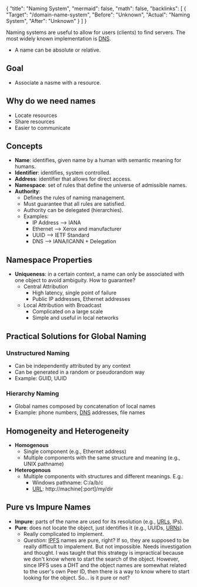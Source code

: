 {
	"title": "Naming System",
	"mermaid": false,
	"math": false,
	"backlinks": [
		{
			"Target": "/domain-name-system",
			"Before": "Unknown",
			"Actual": "Naming System",
			"After": "Unknown"
		}
	]
}

Naming systems are useful to allow for users (clients) to find servers. The most widely known implementation is [DNS](/domain-name-system/).

- A name can be absolute or relative.

## Goal

- Associate a nasme with a resource.

## Why do we need names

- Locate resources
- Share resources
- Easier to communicate

## Concepts

- **Name**: identifies, given name by a human with semantic meaning for humans.
- **Identifier**: identifies, system controlled.
- **Address**: identifier that allows for direct access.
- **Namespace**: set of rules that define the universe of admissible names.
- **Authority**:
    - Defines the rules of naming management.
    - Must guarantee that all rules are satisfied.
    - Authority can be delegated (hierarchies).
    - Examples:
      - IP Address --> IANA
      - Ethernet --> Xerox and manufacturer
      - UUID --> IETF Standard
      - DNS --> IANA/ICANN + Delegation

## Namespace Properties

- **Uniqueness**: in a certain context, a name can only be associated with one object to avoid ambiguity. How to guarantee?
  - Central Attribution
    - High latency, single point of failure
    - Public IP addresses, Ethernet addresses
  - Local Attribution with Broadcast
    - Complicated on a large scale
    - Simple and useful in local networks

## Practical Solutions for Global Naming

### Unstructured Naming

- Can be independently attributed by any context
- Can be generated in a random or pseudorandom way
- Example: GUID, UUID

### Hierarchy Naming

- Global names composed by concatenation of local names
- Example: phone numbers, [DNS](/domain-name-system/) addresses, file names

## Homogeneity and Heterogeneity

- **Homogenous**
  - Single component (e.g., Ethernet address)
  - Multiple components with the same structure and meaning (e.g., UNIX pathname)
- **Heterogenous**
  - Multiple components with structures and different meanings. E.g.:
    - Windows pathname: C:/a/b/c
    -  [URL](/uri/#url): http://machine[:port]/my/dir

## Pure vs Impure Names

- **Impure**: parts of the name are used for its resolution (e.g., [URLs](/uri/#url), IPs).
- **Pure**: does not locate the object, just identifies it (e.g., UUIDs, [URNs](/uri/#urn)).
  - Really complicated to implement.
  - *Question:* [IPFS](/ipfs/) names are pure, right? If so, they are supposed to be really difficult to impalement. But not impossible. Needs investigation and thought. I was taught that this strategy is impractical because we don't know where to start the search of the object. However, since IPFS uses a DHT and the object names are somewhat related to the user's own Peer ID, then there is a way to know where to start looking for the object. So... is it pure or not?